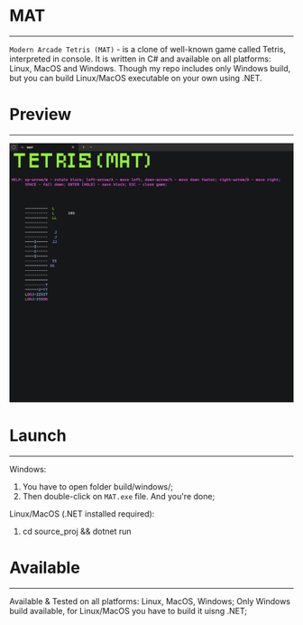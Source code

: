 # MAT
--------
`Modern Arcade Tetris (MAT)` - is a clone of well-known game called Tetris, interpreted in console. It is written in C# and available on all platforms: Linux, MacOS and Windows. Though my repo includes only Windows build, but you can build Linux/MacOS executable on your own using .NET.

# Preview
--------------
![preview](imgs/preview.png)

# Launch
------------
Windows:
1. You have to open folder build/windows/;
2. Then double-click on `MAT.exe` file. And you're done;

Linux/MacOS (.NET installed required):
1. cd source_proj && dotnet run 

# Available
---------------
Available & Tested on all platforms: Linux, MacOS, Windows; 
Only Windows build available, for Linux/MacOS you have to build it uisng .NET;
